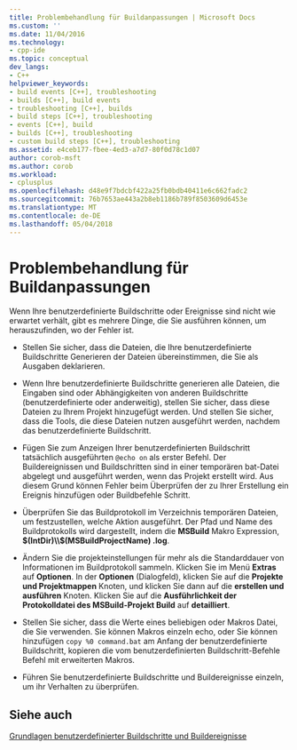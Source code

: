 ```yaml
---
title: Problembehandlung für Buildanpassungen | Microsoft Docs
ms.custom: ''
ms.date: 11/04/2016
ms.technology:
- cpp-ide
ms.topic: conceptual
dev_langs:
- C++
helpviewer_keywords:
- build events [C++], troubleshooting
- builds [C++], build events
- troubleshooting [C++], builds
- build steps [C++], troubleshooting
- events [C++], build
- builds [C++], troubleshooting
- custom build steps [C++], troubleshooting
ms.assetid: e4ceb177-fbee-4ed3-a7d7-80f0d78c1d07
author: corob-msft
ms.author: corob
ms.workload:
- cplusplus
ms.openlocfilehash: d48e9f7bdcbf422a25fb0bdb40411e6c662fadc2
ms.sourcegitcommit: 76b7653ae443a2b8eb1186b789f8503609d6453e
ms.translationtype: MT
ms.contentlocale: de-DE
ms.lasthandoff: 05/04/2018
---
```

# <a name="troubleshooting-build-customizations"></a>Problembehandlung für Buildanpassungen
Wenn Ihre benutzerdefinierte Buildschritte oder Ereignisse sind nicht wie erwartet verhält, gibt es mehrere Dinge, die Sie ausführen können, um herauszufinden, wo der Fehler ist.  
  
-   Stellen Sie sicher, dass die Dateien, die Ihre benutzerdefinierte Buildschritte Generieren der Dateien übereinstimmen, die Sie als Ausgaben deklarieren.  
  
-   Wenn Ihre benutzerdefinierte Buildschritte generieren alle Dateien, die Eingaben sind oder Abhängigkeiten von anderen Buildschritte (benutzerdefinierte oder anderweitig), stellen Sie sicher, dass diese Dateien zu Ihrem Projekt hinzugefügt werden. Und stellen Sie sicher, dass die Tools, die diese Dateien nutzen ausgeführt werden, nachdem das benutzerdefinierte Buildschritt.  
  
-   Fügen Sie zum Anzeigen Ihrer benutzerdefinierten Buildschritt tatsächlich ausgeführten `@echo on` als erster Befehl. Der Buildereignissen und Buildschritten sind in einer temporären bat-Datei abgelegt und ausgeführt werden, wenn das Projekt erstellt wird. Aus diesem Grund können Fehler beim Überprüfen der zu Ihrer Erstellung ein Ereignis hinzufügen oder Buildbefehle Schritt.  
  
-   Überprüfen Sie das Buildprotokoll im Verzeichnis temporären Dateien, um festzustellen, welche Aktion ausgeführt. Der Pfad und Name des Buildprotokolls wird dargestellt, indem die **MSBuild** Makro Expression, **$(IntDir)\\$(MSBuildProjectName) .log**.  
  
-   Ändern Sie die projekteinstellungen für mehr als die Standarddauer von Informationen im Buildprotokoll sammeln. Klicken Sie im Menü **Extras** auf **Optionen**. In der **Optionen** (Dialogfeld), klicken Sie auf die **Projekte und Projektmappen** Knoten, und klicken Sie dann auf die **erstellen und ausführen** Knoten. Klicken Sie auf die **Ausführlichkeit der Protokolldatei des MSBuild-Projekt Build** auf **detailliert**.  
  
-   Stellen Sie sicher, dass die Werte eines beliebigen oder Makros Datei, die Sie verwenden. Sie können Makros einzeln echo, oder Sie können hinzufügen `copy %0 command.bat` am Anfang der benutzerdefinierte Buildschritt, kopieren die vom benutzerdefinierten Buildschritt-Befehle Befehl mit erweiterten Makros.  
  
-   Führen Sie benutzerdefinierte Buildschritte und Buildereignisse einzeln, um ihr Verhalten zu überprüfen.  
  
## <a name="see-also"></a>Siehe auch  
 [Grundlagen benutzerdefinierter Buildschritte und Buildereignisse](../ide/understanding-custom-build-steps-and-build-events.md)